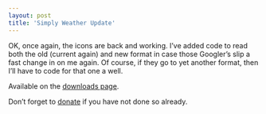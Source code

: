 ```yaml
---
layout: post
title: 'Simply Weather Update'
---
```

OK, once again, the icons are back and working. I’ve added code to read both the old (current again) and new format in case those Googler’s slip a fast change in on me again. Of course, if they go to yet another format, then I’ll have to code for that one a well.

Available on the [downloads page](/downloads).

Don’t forget to [donate](https://www.paypal.com/cgi-bin/webscr?cmd=_s-xclick&hosted_button_id=5966770) if you have not done so already.
